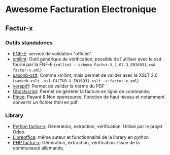 # Awesome Facturation Electronique

## Factur-x
### Outils standalones

- [FNF-E](https://services.fnfe-mpe.org/account/home): service de validation "officiel".
- [xmllint](https://manpages.debian.org/buster/libxml2-utils/xmllint.1.en.html): Outil générique de vérification, possible de l'utiliser avec le xsd fourni par la FNF-E (`xmllint --schema Factur-X_1.07.3_EN16931.xsd factur-x.xml`)
- [saxonb-xslt](https://manpages.debian.org/buster/libsaxonb-java/saxonb-xslt.1.en.html): Comme xmllint, mais permet de valider avec le XSLT 2.0 (`saxonb-xslt -xsl:FACTUR-X_EN16931.xslt -s:factur-x.xml`)
- [verapdf](https://demo.verapdf.org/): Permet de valider la norme du PDF
- [Ghostscript](https://ghostscript.com/blog/zugferd.html): Permet de générer la facture en ligne de commande.
- [Pince](https://www.princexml.com/): Payant & Non opensource. Fonction de haut niveau et notamment convertir un fichier html en pdf.

### Library

- [Python factur-x](https://github.com/akretion/factur-x): Génération, extraction, vérification. Utilisé par le projet Odoo.
- [Libreoffice](https://github.com/akretion/factur-x-libreoffice-extension): même auteur et functionnalité de la library en python
- [PHP factur-x](https://github.com/atgp/factur-x): Génération, extraction, vérification. Issue de la communauté allemande.

